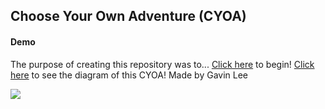 ## Choose Your Own Adventure (CYOA)

#### Demo
The purpose of creating this repository was to...
[Click here](home.md) to begin!
[Click here](https://docs.google.com/drawings/d/14QDRYq34Y9o7LILShxjL8jwfLybjRlTc2afLJKtKFRs/edit?usp=drive_open&ouid=108427308833309477649) to see the diagram of this CYOA!
Made by Gavin Lee

![](https://i.gifer.com/7V76.gif)

